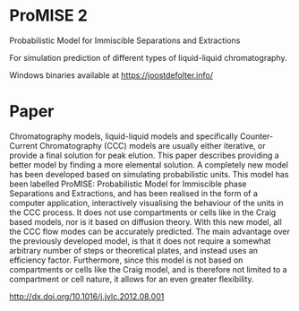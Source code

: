 # ProMISE 2
Probabilistic Model for Immiscible Separations and Extractions

For simulation prediction of different types of liquid-liquid chromatography.

Windows binaries available at https://joostdefolter.info/


# Paper
Chromatography models, liquid-liquid models and specifically Counter-Current Chromatography (CCC) models are usually either iterative, or provide a final solution for peak elution. This paper describes providing a better model by finding a more elemental solution. A completely new model has been developed based on simulating probabilistic units. This model has been labelled ProMISE: Probabilistic Model for Immiscible phase Separations and Extractions, and has been realised in the form of a computer application, interactively visualising the behaviour of the units in the CCC process. It does not use compartments or cells like in the Craig based models, nor is it based on diffusion theory. With this new model, all the CCC flow modes can be accurately predicted. The main advantage over the previously developed model, is that it does not require a somewhat arbitrary number of steps or theoretical plates, and instead uses an efficiency factor. Furthermore, since this model is not based on compartments or cells like the Craig model, and is therefore not limited to a compartment or cell nature, it allows for an even greater flexibility.

http://dx.doi.org/10.1016/j.jvlc.2012.08.001
